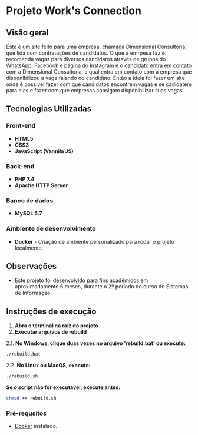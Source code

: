 # Projeto Work's Connection

## Visão geral

Este é um site feito para uma empresa, chamada Dimensional Consultoria, que lida com contratações de candidatos. O que a emrpesa faz é: recomenda vagas para diversos candidatos através de grupos do WhatsApp, Facebook e página do Instagram e o candidato entra em contato com a Dimensional Consultoria, a qual entra em contato com a empresa que disponibilizou a vaga falando do candidato. Então a ideia foi fazer um site onde é possível fazer com que candidatos encontrem vagas e se cadidatem para elas e fazer com que empresas consigam disponibilizar suas vagas.

## Tecnologias Utilizadas

### Front-end

- **HTML5**
- **CSS3**
- **JavaScript (Vannila JS)**

### Back-end

- **PHP 7.4**
- **Apache HTTP Server**

### Banco de dados

- **MySQL 5.7**

### Ambiente de desenvolvimento

- **Docker** - Criação de ambiente personalizado para rodar o projeto localmente.

## Observações

- Este projeto foi desenvolvido para fins acadêmicos em aproximadamente 6 meses, durante o 2º período do curso de Sistemas de Informação.

## Instruções de execução

1. **Abra o terminal na raiz do projeto**
2. **Executar arquivos de rebuild**

2.1. **No Windows, clique duas vezes no arquivo 'rebuild.bat' ou execute:**
   
  ```bash
  ./rebuild.bat
  ```
2.2. **No Linux ou MacOS, execute:**

  ```bash
  ./rebuild.sh
  ```
  **Se o script não for executável, execute antes:**
  
  ```bash
  chmod +x rebuild.sh
  ```

### Pré-requsitos

- [Docker](https://www.docker.com/products/docker-desktop) instalado.
